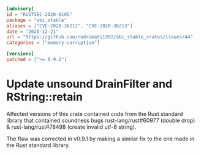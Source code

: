 ```toml
[advisory]
id = "RUSTSEC-2020-0105"
package = "abi_stable"
aliases = ["CVE-2020-36212", "CVE-2020-36213"]
date = "2020-12-21"
url = "https://github.com/rodrimati1992/abi_stable_crates/issues/44"
categories = ["memory-corruption"]

[versions]
patched = [">= 0.9.1"]
```

# Update unsound DrainFilter and RString::retain

Affected versions of this crate contained code from the Rust standard library that contained soundness bugs rust-lang/rust#60977 (double drop) & rust-lang/rust#78498 (create invalid utf-8 string).

The flaw was corrected in v0.9.1 by making a similar fix to the one made in the Rust standard library.

